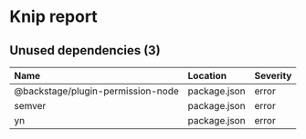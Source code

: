 # Knip report

## Unused dependencies (3)

| Name                              | Location     | Severity |
| :-------------------------------- | :----------- | :------- |
| @backstage/plugin-permission-node | package.json | error    |
| semver                            | package.json | error    |
| yn                                | package.json | error    |

